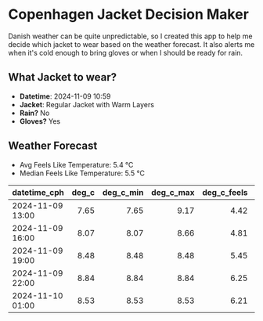 
# Copenhagen Jacket Decision Maker

Danish weather can be quite unpredictable, so I created this app to help me decide which jacket to wear based on the weather forecast. 
It also alerts me when it's cold enough to bring gloves or when I should be ready for rain.

## What Jacket to wear?

- **Datetime**: 2024-11-09 10:59
- **Jacket**: Regular Jacket with Warm Layers
- **Rain?** No
- **Gloves?** Yes

## Weather Forecast
- Avg Feels Like Temperature: 5.4 °C
- Median Feels Like Temperature: 5.5 °C

| datetime_cph     |   deg_c |   deg_c_min |   deg_c_max |   deg_c_feels | weather   | wind   | rain   |
|:-----------------|--------:|------------:|------------:|--------------:|:----------|:-------|:-------|
| 2024-11-09 13:00 |    7.65 |        7.65 |        9.17 |          4.42 | Clouds    | Medium | None   |
| 2024-11-09 16:00 |    8.07 |        8.07 |        8.66 |          4.81 | Clouds    | Medium | None   |
| 2024-11-09 19:00 |    8.48 |        8.48 |        8.48 |          5.45 | Clouds    | Medium | None   |
| 2024-11-09 22:00 |    8.84 |        8.84 |        8.84 |          6.25 | Clouds    | Low    | None   |
| 2024-11-10 01:00 |    8.53 |        8.53 |        8.53 |          6.21 | Clouds    | Low    | None   |
        